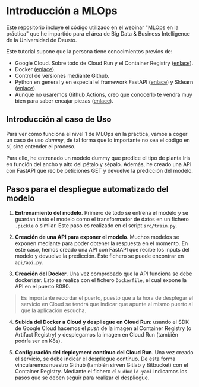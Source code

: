# Introducción a MLOps
Este repositorio incluye el código utilizado en el webinar "MLOps en la práctica" que he impartido para el área de Big Data & Business Intelligence de la Universidad de Deusto. 

Este tutorial supone que la persona tiene conocimientos previos de:

* Google Cloud. Sobre todo de Cloud Run y el Container Registry ([enlace](https://anderfernandez.com/blog/como-poner-modelo-de-python-en-produccion/)).
* Docker ([enlace](https://anderfernandez.com/blog/docker-para-data-science/)).
* Control de versiones mediante Github.
* Python en general y en especial el framework FastAPI ([enlace](https://anderfernandez.com/blog/tutorial-sklearn-machine-learning-python/)) y Sklearn ([enlace](https://anderfernandez.com/blog/tutorial-sklearn-machine-learning-python/)).
* Aunque no usaremos Github Actions, creo que conocerlo te vendrá muy bien para saber encajar piezas ([enlace](https://anderfernandez.com/blog/github-actions-para-data-science/)).


## Introducción al caso de Uso
Para ver cómo funciona el nivel 1 de MLOps en la práctica, vamos a coger un caso de uso  *dummy*, de tal forma que lo importante no sea el código en sí, sino entender el proceso.

Para ello, he entrenado un modelo dummy que predice el tipo de planta Iris en función del ancho y alto del pétalo y sépalo. Además, he creado una API con FastAPI que recibe peticiones GET  y devuelve la predicción del modelo. 

## Pasos para el despliegue automatizado del modelo

1. **Entrenamiento del modelo**. Primero de todo se entrena el modelo y se guardan tanto el modelo como el transformador de datos en un fichero `.pickle` o similar. Este paso es realizado en el script `src/train.py`.

2. **Creación de una API para exponer el modelo**. Muchos modelos se exponen mediante para poder obtener la respuesta en el momento. En este caso, hemos creado una API con FastAPI que recibe los inputs del modelo y devuelve la predicción. Este fichero se puede encontrar en `api/api.py`.

3. **Creación del Docker**. Una vez comprobado que la API funciona se debe dockerizar. Esto se realiza con el fichero `Dockerfile`, el cual expone la API en el puerto 8080. 

> Es importante recordar el puerto, puesto que a la hora de desplegar el servicio en Cloud se tendrá que indicar que apunte al mismo puerto al que la aplicación escucha.

4. **Subida del Docker a Cloud y despliegue en Cloud Run**: usando el SDK de Google Cloud hacemos el *push* de la imagen al Container Registry (o Artifact Registry) y desplegamos la imagen en Cloud Run (también podría ser en K8s).

5. **Configuración del deployment contínuo del Cloud Run**. Una vez creado el servicio, se debe indicar el despliegue contínuo. De esta forma vincularemos nuestro Github (también sirven Gitlab y Bitbucket) con el Container Registry. Mediante el fichero `cloudbuild.yaml` indicamos los pasos que se deben seguir para realizar el despliegue.



